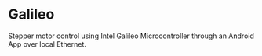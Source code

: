 # Galileo
Stepper motor control using Intel Galileo Microcontroller through an Android App over local Ethernet.
